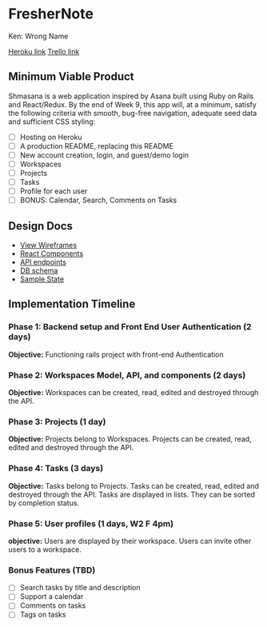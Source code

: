 # FresherNote
Ken: Wrong Name

[Heroku link][heroku]
[Trello link][trello]

[heroku]: http://www.herokuapp.com
[trello]: https://trello.com/b/sZQtNalX/shmasana

## Minimum Viable Product

Shmasana is a web application inspired by Asana built using Ruby on Rails
and React/Redux.  By the end of Week 9, this app will, at a minimum, satisfy the
following criteria with smooth, bug-free navigation, adequate seed data and
sufficient CSS styling:

- [ ] Hosting on Heroku
- [ ] A production README, replacing this README
- [ ] New account creation, login, and guest/demo login
- [ ] Workspaces
- [ ] Projects
- [ ] Tasks
- [ ] Profile for each user
- [ ] BONUS: Calendar, Search, Comments on Tasks

## Design Docs
* [View Wireframes][wireframes]
* [React Components][components]
* [API endpoints][api-endpoints]
* [DB schema][schema]
* [Sample State][sample-state]

[wireframes]: docs/wireframes
[components]: docs/component-hierarchy.md
[sample-state]: docs/sample-state.md
[api-endpoints]: docs/api-endpoints.md
[schema]: docs/schema.md

## Implementation Timeline

### Phase 1: Backend setup and Front End User Authentication (2 days)

**Objective:** Functioning rails project with front-end Authentication

### Phase 2: Workspaces Model, API, and components (2 days)

**Objective:** Workspaces can be created, read, edited and destroyed through
the API.

### Phase 3: Projects (1 day)

**Objective:** Projects belong to Workspaces. Projects can be created, read,
edited and destroyed through the API.

### Phase 4: Tasks (3 days)

**Objective:** Tasks belong to Projects. Tasks can be created, read, edited and destroyed through
the API. Tasks are displayed in lists. They can be sorted by completion status.

### Phase 5: User profiles (1 days, W2 F 4pm)

**objective:** Users are displayed by their workspace. Users can invite other users to a workspace.

### Bonus Features (TBD)
- [ ] Search tasks by title and description
- [ ] Support a calendar
- [ ] Comments on tasks
- [ ] Tags on tasks
